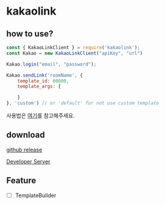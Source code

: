 # kakaolink
## how to use?
```javascript
const { KakaoLinkClient } = require('kakaolink');
const Kakao = new KakaoLinkClient("apiKey", "url")

Kakao.login("email", "password");

Kakao.sendLink('roomName', {
    template_id: 00000,
    template_args: {

    }
}, 'custom') // or 'default' for not use custom template
```

사용법은 [여기](https://github.com/archethic/kakaolink/wiki/1.-모듈-적용법)를 참고해주세요.

## download
[github release](https://github.com/archethic/kakaolink/releases)

[Developer Server](https://arthic.dev/kakaolink.zip)

## Feature
- [ ] TemplateBuilder